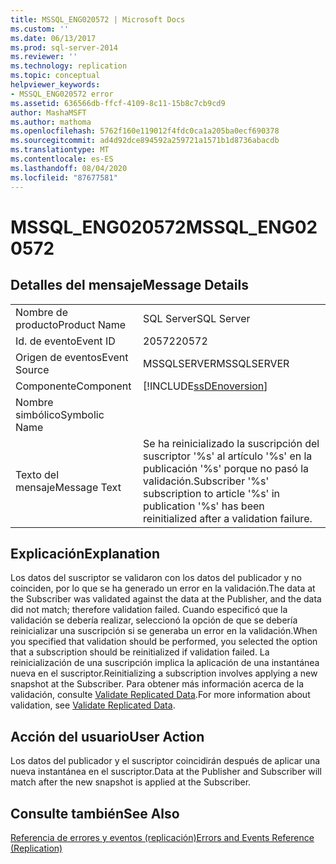 ```yaml
---
title: MSSQL_ENG020572 | Microsoft Docs
ms.custom: ''
ms.date: 06/13/2017
ms.prod: sql-server-2014
ms.reviewer: ''
ms.technology: replication
ms.topic: conceptual
helpviewer_keywords:
- MSSQL_ENG020572 error
ms.assetid: 636566db-ffcf-4109-8c11-15b8c7cb9cd9
author: MashaMSFT
ms.author: mathoma
ms.openlocfilehash: 5762f160e119012f4fdc0ca1a205ba0ecf690378
ms.sourcegitcommit: ad4d92dce894592a259721a1571b1d8736abacdb
ms.translationtype: MT
ms.contentlocale: es-ES
ms.lasthandoff: 08/04/2020
ms.locfileid: "87677581"
---
```

# <a name="mssql_eng020572"></a><span data-ttu-id="04a9b-102">MSSQL_ENG020572</span><span class="sxs-lookup"><span data-stu-id="04a9b-102">MSSQL_ENG020572</span></span>
    
## <a name="message-details"></a><span data-ttu-id="04a9b-103">Detalles del mensaje</span><span class="sxs-lookup"><span data-stu-id="04a9b-103">Message Details</span></span>  
  
|||  
|-|-|  
|<span data-ttu-id="04a9b-104">Nombre de producto</span><span class="sxs-lookup"><span data-stu-id="04a9b-104">Product Name</span></span>|<span data-ttu-id="04a9b-105">SQL Server</span><span class="sxs-lookup"><span data-stu-id="04a9b-105">SQL Server</span></span>|  
|<span data-ttu-id="04a9b-106">Id. de evento</span><span class="sxs-lookup"><span data-stu-id="04a9b-106">Event ID</span></span>|<span data-ttu-id="04a9b-107">20572</span><span class="sxs-lookup"><span data-stu-id="04a9b-107">20572</span></span>|  
|<span data-ttu-id="04a9b-108">Origen de eventos</span><span class="sxs-lookup"><span data-stu-id="04a9b-108">Event Source</span></span>|<span data-ttu-id="04a9b-109">MSSQLSERVER</span><span class="sxs-lookup"><span data-stu-id="04a9b-109">MSSQLSERVER</span></span>|  
|<span data-ttu-id="04a9b-110">Componente</span><span class="sxs-lookup"><span data-stu-id="04a9b-110">Component</span></span>|[!INCLUDE[ssDEnoversion](../../includes/ssdenoversion-md.md)]|  
|<span data-ttu-id="04a9b-111">Nombre simbólico</span><span class="sxs-lookup"><span data-stu-id="04a9b-111">Symbolic Name</span></span>||  
|<span data-ttu-id="04a9b-112">Texto del mensaje</span><span class="sxs-lookup"><span data-stu-id="04a9b-112">Message Text</span></span>|<span data-ttu-id="04a9b-113">Se ha reinicializado la suscripción del suscriptor '%s' al artículo '%s' en la publicación '%s' porque no pasó la validación.</span><span class="sxs-lookup"><span data-stu-id="04a9b-113">Subscriber '%s' subscription to article '%s' in publication '%s' has been reinitialized after a validation failure.</span></span>|  
  
## <a name="explanation"></a><span data-ttu-id="04a9b-114">Explicación</span><span class="sxs-lookup"><span data-stu-id="04a9b-114">Explanation</span></span>  
 <span data-ttu-id="04a9b-115">Los datos del suscriptor se validaron con los datos del publicador y no coinciden, por lo que se ha generado un error en la validación.</span><span class="sxs-lookup"><span data-stu-id="04a9b-115">The data at the Subscriber was validated against the data at the Publisher, and the data did not match; therefore validation failed.</span></span> <span data-ttu-id="04a9b-116">Cuando especificó que la validación se debería realizar, seleccionó la opción de que se debería reinicializar una suscripción si se generaba un error en la validación.</span><span class="sxs-lookup"><span data-stu-id="04a9b-116">When you specified that validation should be performed, you selected the option that a subscription should be reinitialized if validation failed.</span></span> <span data-ttu-id="04a9b-117">La reinicialización de una suscripción implica la aplicación de una instantánea nueva en el suscriptor.</span><span class="sxs-lookup"><span data-stu-id="04a9b-117">Reinitializing a subscription involves applying a new snapshot at the Subscriber.</span></span> <span data-ttu-id="04a9b-118">Para obtener más información acerca de la validación, consulte [Validate Replicated Data](validate-data-at-the-subscriber.md).</span><span class="sxs-lookup"><span data-stu-id="04a9b-118">For more information about validation, see [Validate Replicated Data](validate-data-at-the-subscriber.md).</span></span>  
  
## <a name="user-action"></a><span data-ttu-id="04a9b-119">Acción del usuario</span><span class="sxs-lookup"><span data-stu-id="04a9b-119">User Action</span></span>  
 <span data-ttu-id="04a9b-120">Los datos del publicador y el suscriptor coincidirán después de aplicar una nueva instantánea en el suscriptor.</span><span class="sxs-lookup"><span data-stu-id="04a9b-120">Data at the Publisher and Subscriber will match after the new snapshot is applied at the Subscriber.</span></span>  
  
## <a name="see-also"></a><span data-ttu-id="04a9b-121">Consulte también</span><span class="sxs-lookup"><span data-stu-id="04a9b-121">See Also</span></span>  
 [<span data-ttu-id="04a9b-122">Referencia de errores y eventos &#40;replicación&#41;</span><span class="sxs-lookup"><span data-stu-id="04a9b-122">Errors and Events Reference &#40;Replication&#41;</span></span>](errors-and-events-reference-replication.md)  
  
  
